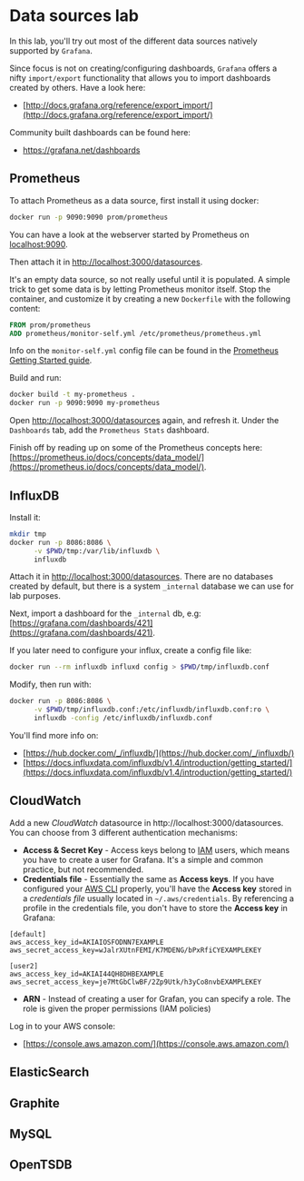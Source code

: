 # Data sources lab

In this lab, you'll try out most of the different data sources natively supported by `Grafana`.

Since focus is not on creating/configuring dashboards, `Grafana` offers a nifty `import/export` functionality that allows you to import dashboards created by others. Have a look here:
- [http://docs.grafana.org/reference/export_import/](http://docs.grafana.org/reference/export_import/)

Community built dashboards can be found here:
- https://grafana.net/dashboards

## Prometheus

To attach Prometheus as a data source, first install it using docker:
```bash
docker run -p 9090:9090 prom/prometheus
```
You can have a look at the webserver started by Prometheus on [localhost:9090](localhost:9090).

Then attach it in [http://localhost:3000/datasources](http://localhost:3000/datasources).

It's an empty data source, so not really useful until it is populated. A simple trick to get some data is by letting Prometheus monitor itself. Stop the container, and customize it by creating a new `Dockerfile` with the following content:

```Dockerfile
FROM prom/prometheus
ADD prometheus/monitor-self.yml /etc/prometheus/prometheus.yml
```

Info on the `monitor-self.yml` config file can be found in the [Prometheus Getting Started guide](https://prometheus.io/docs/prometheus/latest/getting_started/).

Build and run:
```bash
docker build -t my-prometheus .
docker run -p 9090:9090 my-prometheus
```

Open [http://localhost:3000/datasources](http://localhost:3000/datasources) again, and refresh it. Under the `Dashboards` tab, add the `Prometheus Stats` dashboard. 

Finish off by reading up on some of the Prometheus concepts here:
[https://prometheus.io/docs/concepts/data_model/](https://prometheus.io/docs/concepts/data_model/).

## InfluxDB

Install it:
```bash
mkdir tmp
docker run -p 8086:8086 \
      -v $PWD/tmp:/var/lib/influxdb \
      influxdb
```

Attach it in [http://localhost:3000/datasources](http://localhost:3000/datasources). There are no databases created by default, but there is a system `_internal` database we can use for lab purposes.

Next, import a dashboard for the `_internal` db, e.g:
[https://grafana.com/dashboards/421](https://grafana.com/dashboards/421).

If you later need to configure your influx, create a config file like:
```bash
docker run --rm influxdb influxd config > $PWD/tmp/influxdb.conf
```

Modify, then run with:
```bash
docker run -p 8086:8086 \
      -v $PWD/tmp/influxdb.conf:/etc/influxdb/influxdb.conf:ro \
      influxdb -config /etc/influxdb/influxdb.conf
```
You'll find more info on:
- [https://hub.docker.com/_/influxdb/](https://hub.docker.com/_/influxdb/)
- [https://docs.influxdata.com/influxdb/v1.4/introduction/getting_started/](https://docs.influxdata.com/influxdb/v1.4/introduction/getting_started/)

## CloudWatch

Add a new *CloudWatch* datasource in http://localhost:3000/datasources. You can choose from 3 different authentication mechanisms:

- **Access & Secret Key** - Access keys belong to [IAM](https://aws.amazon.com/iam/) users, which means you have to create a user for Grafana. It's a simple and common practice, but not recommended.
- **Credentials file** - Essentially the same as **Access keys**. If you have configured your [AWS CLI](https://aws.amazon.com/cli/) properly, you'll have the **Access key** stored in a *credentials file* usually located in `~/.aws/credentials`. By referencing a profile in the credentials file, you don't have to store the **Access key** in Grafana:
```
[default]
aws_access_key_id=AKIAIOSFODNN7EXAMPLE
aws_secret_access_key=wJalrXUtnFEMI/K7MDENG/bPxRfiCYEXAMPLEKEY

[user2]
aws_access_key_id=AKIAI44QH8DHBEXAMPLE
aws_secret_access_key=je7MtGbClwBF/2Zp9Utk/h3yCo8nvbEXAMPLEKEY
```
- **ARN** - Instead of creating a user for Grafan, you can specify a role. The role is given the proper permissions (IAM policies) 

Log in to your AWS console:
- [https://console.aws.amazon.com/](https://console.aws.amazon.com/)



## ElasticSearch

## Graphite

## MySQL

## OpenTSDB





